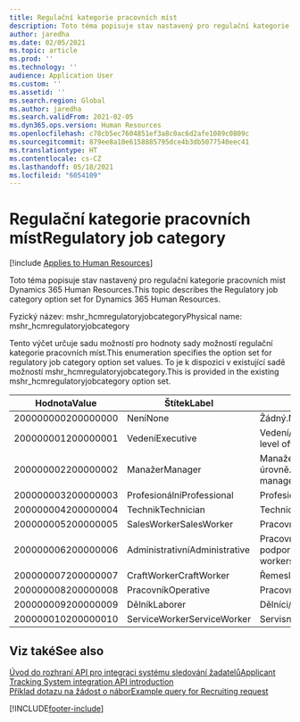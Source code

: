 ```yaml
---
title: Regulační kategorie pracovních míst
description: Toto téma popisuje stav nastavený pro regulační kategorie pracovních míst Dynamics 365 Human Resources.
author: jaredha
ms.date: 02/05/2021
ms.topic: article
ms.prod: ''
ms.technology: ''
audience: Application User
ms.custom: ''
ms.assetid: ''
ms.search.region: Global
ms.author: jaredha
ms.search.validFrom: 2021-02-05
ms.dyn365.ops.version: Human Resources
ms.openlocfilehash: c78cb5ec7604851ef3a8c0ac6d2afe1089c0809c
ms.sourcegitcommit: 879ee8a10e6158885795dce4b3db5077540eec41
ms.translationtype: HT
ms.contentlocale: cs-CZ
ms.lasthandoff: 05/18/2021
ms.locfileid: "6054109"
---
```

# <a name="regulatory-job-category"></a><span data-ttu-id="d6ed7-103">Regulační kategorie pracovních míst</span><span class="sxs-lookup"><span data-stu-id="d6ed7-103">Regulatory job category</span></span>

[!include [Applies to Human Resources](../includes/applies-to-hr.md)]

<span data-ttu-id="d6ed7-104">Toto téma popisuje stav nastavený pro regulační kategorie pracovních míst Dynamics 365 Human Resources.</span><span class="sxs-lookup"><span data-stu-id="d6ed7-104">This topic describes the Regulatory job category option set for Dynamics 365 Human Resources.</span></span>

<span data-ttu-id="d6ed7-105">Fyzický název: mshr_hcmregulatoryjobcategory</span><span class="sxs-lookup"><span data-stu-id="d6ed7-105">Physical name: mshr_hcmregulatoryjobcategory</span></span>

<span data-ttu-id="d6ed7-106">Tento výčet určuje sadu možností pro hodnoty sady možností regulační kategorie pracovních míst.</span><span class="sxs-lookup"><span data-stu-id="d6ed7-106">This enumeration specifies the option set for regulatory job category option set values.</span></span> <span data-ttu-id="d6ed7-107">To je k dispozici v existující sadě možností mshr_hcmregulatoryjobcategory.</span><span class="sxs-lookup"><span data-stu-id="d6ed7-107">This is provided in the existing mshr_hcmregulatoryjobcategory option set.</span></span>

| <span data-ttu-id="d6ed7-108">Hodnota</span><span class="sxs-lookup"><span data-stu-id="d6ed7-108">Value</span></span> | <span data-ttu-id="d6ed7-109">Štítek</span><span class="sxs-lookup"><span data-stu-id="d6ed7-109">Label</span></span> | <span data-ttu-id="d6ed7-110">popis</span><span class="sxs-lookup"><span data-stu-id="d6ed7-110">Description</span></span> |
| --- | --- | --- |
| <span data-ttu-id="d6ed7-111">200000000</span><span class="sxs-lookup"><span data-stu-id="d6ed7-111">200000000</span></span> | <span data-ttu-id="d6ed7-112">Není</span><span class="sxs-lookup"><span data-stu-id="d6ed7-112">None</span></span> | <span data-ttu-id="d6ed7-113">Žádný.</span><span class="sxs-lookup"><span data-stu-id="d6ed7-113">None.</span></span> |
| <span data-ttu-id="d6ed7-114">200000001</span><span class="sxs-lookup"><span data-stu-id="d6ed7-114">200000001</span></span> | <span data-ttu-id="d6ed7-115">Vedení</span><span class="sxs-lookup"><span data-stu-id="d6ed7-115">Executive</span></span> | <span data-ttu-id="d6ed7-116">Vedení/management.</span><span class="sxs-lookup"><span data-stu-id="d6ed7-116">Executive/Senior level officials and managers.</span></span> |
| <span data-ttu-id="d6ed7-117">200000002</span><span class="sxs-lookup"><span data-stu-id="d6ed7-117">200000002</span></span> | <span data-ttu-id="d6ed7-118">Manažer</span><span class="sxs-lookup"><span data-stu-id="d6ed7-118">Manager</span></span> | <span data-ttu-id="d6ed7-119">Manažeři na nižší a střední úrovně.</span><span class="sxs-lookup"><span data-stu-id="d6ed7-119">First/Mid level officials and managers.</span></span> |
| <span data-ttu-id="d6ed7-120">200000003</span><span class="sxs-lookup"><span data-stu-id="d6ed7-120">200000003</span></span> | <span data-ttu-id="d6ed7-121">Profesionální</span><span class="sxs-lookup"><span data-stu-id="d6ed7-121">Professional</span></span> | <span data-ttu-id="d6ed7-122">Profesionálové.</span><span class="sxs-lookup"><span data-stu-id="d6ed7-122">Professionals.</span></span> |
| <span data-ttu-id="d6ed7-123">200000004</span><span class="sxs-lookup"><span data-stu-id="d6ed7-123">200000004</span></span> | <span data-ttu-id="d6ed7-124">Technik</span><span class="sxs-lookup"><span data-stu-id="d6ed7-124">Technician</span></span> | <span data-ttu-id="d6ed7-125">Technici.</span><span class="sxs-lookup"><span data-stu-id="d6ed7-125">Technicians.</span></span> |
| <span data-ttu-id="d6ed7-126">200000005</span><span class="sxs-lookup"><span data-stu-id="d6ed7-126">200000005</span></span> | <span data-ttu-id="d6ed7-127">SalesWorker</span><span class="sxs-lookup"><span data-stu-id="d6ed7-127">SalesWorker</span></span> | <span data-ttu-id="d6ed7-128">Pracovníci prodeje.</span><span class="sxs-lookup"><span data-stu-id="d6ed7-128">Sales workers.</span></span> |
| <span data-ttu-id="d6ed7-129">200000006</span><span class="sxs-lookup"><span data-stu-id="d6ed7-129">200000006</span></span> | <span data-ttu-id="d6ed7-130">Administrativní</span><span class="sxs-lookup"><span data-stu-id="d6ed7-130">Administrative</span></span> | <span data-ttu-id="d6ed7-131">Pracovníci administrativní podpory.</span><span class="sxs-lookup"><span data-stu-id="d6ed7-131">Administrative support workers.</span></span> |
| <span data-ttu-id="d6ed7-132">200000007</span><span class="sxs-lookup"><span data-stu-id="d6ed7-132">200000007</span></span> | <span data-ttu-id="d6ed7-133">CraftWorker</span><span class="sxs-lookup"><span data-stu-id="d6ed7-133">CraftWorker</span></span> | <span data-ttu-id="d6ed7-134">Řemeslníci.</span><span class="sxs-lookup"><span data-stu-id="d6ed7-134">Craft workers.</span></span> |
| <span data-ttu-id="d6ed7-135">200000008</span><span class="sxs-lookup"><span data-stu-id="d6ed7-135">200000008</span></span> | <span data-ttu-id="d6ed7-136">Pracovník</span><span class="sxs-lookup"><span data-stu-id="d6ed7-136">Operative</span></span> | <span data-ttu-id="d6ed7-137">Pracovníci.</span><span class="sxs-lookup"><span data-stu-id="d6ed7-137">Operatives.</span></span> |
| <span data-ttu-id="d6ed7-138">200000009</span><span class="sxs-lookup"><span data-stu-id="d6ed7-138">200000009</span></span> | <span data-ttu-id="d6ed7-139">Dělník</span><span class="sxs-lookup"><span data-stu-id="d6ed7-139">Laborer</span></span> | <span data-ttu-id="d6ed7-140">Dělníci/výpomoc.</span><span class="sxs-lookup"><span data-stu-id="d6ed7-140">Laborers/Helpers.</span></span> |
| <span data-ttu-id="d6ed7-141">200000010</span><span class="sxs-lookup"><span data-stu-id="d6ed7-141">200000010</span></span> | <span data-ttu-id="d6ed7-142">ServiceWorker</span><span class="sxs-lookup"><span data-stu-id="d6ed7-142">ServiceWorker</span></span> | <span data-ttu-id="d6ed7-143">Servisní pracovníci.</span><span class="sxs-lookup"><span data-stu-id="d6ed7-143">Service workers.</span></span> |

## <a name="see-also"></a><span data-ttu-id="d6ed7-144">Viz také</span><span class="sxs-lookup"><span data-stu-id="d6ed7-144">See also</span></span>

[<span data-ttu-id="d6ed7-145">Úvod do rozhraní API pro integraci systému sledování žadatelů</span><span class="sxs-lookup"><span data-stu-id="d6ed7-145">Applicant Tracking System integration API introduction</span></span>](hr-admin-integration-ats-api-introduction.md)<br>
[<span data-ttu-id="d6ed7-146">Příklad dotazu na žádost o nábor</span><span class="sxs-lookup"><span data-stu-id="d6ed7-146">Example query for Recruiting request</span></span>](hr-admin-integration-ats-api-recruiting-request-example-query.md)


[!INCLUDE[footer-include](../includes/footer-banner.md)]
